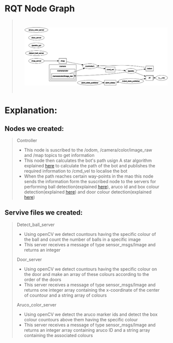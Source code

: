 # RQT Node Graph
> <img src="../images/rosgraph.png" style="vertical-align:middle; padding:25px 25px 25px 25px" width="1000">
# Explanation:
## Nodes we created:
> Controller
> - This node is suscribed to the /odom, /camera/color/image_raw and /map topics to get information
> - This node then calculates the bot's path usign A star algorithm explained <a href="https://github.com/sid-5/ROS_VICHESTA/blob/master/docs/problem_statement.md">here</a> to calculate the path of the bot and publishes the required information to /cmd_vel to localise the bot
> - When the path reaches certain way-points in the mao this node sends the information form the suscribed node to the servers for performing ball detection(explained <a href="https://github.com/sid-5/ROS_VICHESTA/blob/master/docs/workflow1.md">here</a>), aruco id and box colour detection(explained <a href="https://github.com/sid-5/ROS_VICHESTA/blob/master/docs/workflow1.md">here</a>) and door colour detection(explained <a href="https://github.com/sid-5/ROS_VICHESTA/blob/master/docs/workflow1.md">here</a>)

## Servive files we created:
> Detect_ball_server
> - Using openCV we detect countours having the specific colour of the ball and count the number of balls in a specific image
> - This server receives a message of type sensor_msgs/Image and returns an integer
> 
> Door_server
> - Using openCV we detect countours having the specific colour on the door and make an array of these colours according to the order of the doors
> - This server receives a message of type sensor_msgs/Image and returns one integer array containing the x-coordinate of the center of countour and a string array of colours
> 
> Aruco_color_server
> - Using openCV we detect the aruco marker ids and detect the box colour countours above them having the specific colour
> - This server receives a message of type sensor_msgs/Image and returns an integer array containing aruco ID and a string array containing the associated colours
